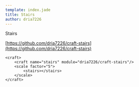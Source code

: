 ```yaml
---
template: index.jade
title: Stairs
author: dria7226
---
```


Stairs

[https://github.com/dria7226/craft-stairs](https://github.com/dria7226/craft-stairs)

```craftml
<craft>
    <craft name="stairs" module="dria7226/craft-stairs"/>
    <scale factor="5">
        <stairs></stairs>
    </scale>
</craft>
```
